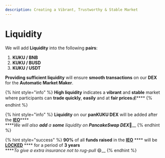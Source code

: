 ```yaml
---
description: Creating a Vibrant, Trustworthy & Stable Market
---
```


# Liquidity

We will add **Liquidity** into the following **pairs**:

1. **KUKU / BNB**
2. **KUKU / BUSD**
3. **KUKU / USDT**

**Providing sufficient liquidity** will ensure **smooth transactions** on our **DEX** for the **Automatic Market Maker**.&#x20;

{% hint style="info" %}
**High liquidity** indicates a **vibrant** and **stable** market where participants can **trade quickly**, **easily** and at **fair prices**:moneybag:****
{% endhint %}

{% hint style="info" %}
**Liquidity** on our **panKUKU DEX** will be added after the [**IEO**](listings.md)****\
****_We will also **add** a **some** liquidity on **PancakeSwap DEX**_:pancakes:__
{% endhint %}

{% hint style="success" %}
**90%** of all **funds raised** in the [**IEO**](listings.md) **** will be [**LOCKED**](../development/vesting-token-lock.md) **** for a period of **3 years**\
****_To give a extra insurance not to rug-pull_ :smile:__
{% endhint %}
